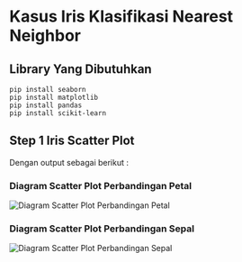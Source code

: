 # Kasus Iris Klasifikasi Nearest Neighbor

## Library Yang Dibutuhkan

```
pip install seaborn
pip install matplotlib
pip install pandas
pip install scikit-learn
```

## Step 1 Iris Scatter Plot
Dengan output sebagai berikut :

### Diagram Scatter Plot Perbandingan Petal
![Diagram Scatter Plot Perbandingan Petal](https://user-images.githubusercontent.com/52452132/121649082-644a7700-cac2-11eb-9ed1-85202d7f5ceb.png)
### Diagram Scatter Plot Perbandingan Sepal
![Diagram Scatter Plot Perbandingan Sepal](https://user-images.githubusercontent.com/52452132/121649086-657ba400-cac2-11eb-8280-35a6b27eb1f0.png)
